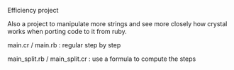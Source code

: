 Efficiency project

Also a project to manipulate more strings and see more closely how crystal works when porting code to it from ruby.

main.cr / main.rb : regular step by step

main_split.rb / main_split.cr : use a formula to compute the steps
